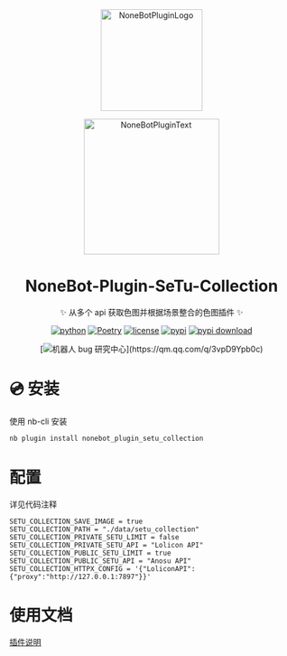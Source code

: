 <div align="center">

<a href="https://v2.nonebot.dev/store">
  <img src="https://raw.githubusercontent.com/A-kirami/nonebot-plugin-template/resources/nbp_logo.png" width="180" height="180" alt="NoneBotPluginLogo">
</a>

<p>
  <img src="https://raw.githubusercontent.com/A-kirami/nonebot-plugin-template/resources/NoneBotPlugin.svg" width="240" alt="NoneBotPluginText">
</p>

# NoneBot-Plugin-SeTu-Collection

✨ 从多个 api 获取色图并根据场景整合的色图插件 ✨

[![python](https://img.shields.io/badge/python-3.12+-blue.svg)](https://www.python.org/)
[![Poetry](https://img.shields.io/endpoint?url=https://python-poetry.org/badge/v0.json)](https://python-poetry.org/)
[![license](https://img.shields.io/github/license/KarisAya/nonebot_plugin_groupmate_waifu.svg)](./LICENSE)
[![pypi](https://img.shields.io/pypi/v/nonebot_plugin_groupmate_waifu.svg)](https://pypi.python.org/pypi/nonebot_plugin_groupmate_waifu)
[![pypi download](https://img.shields.io/pypi/dm/nonebot_plugin_groupmate_waifu)](https://pypi.python.org/pypi/nonebot_plugin_groupmate_waifu)
<br />

[![机器人 bug 研究中心](https://img.shields.io/badge/QQ%E7%BE%A4-744751179-maroon?)](https://qm.qq.com/q/3vpD9Ypb0c)

</div>

# 💿 安装

使用 nb-cli 安装

```bash
nb plugin install nonebot_plugin_setu_collection
```

# 配置

详见代码注释

```env
SETU_COLLECTION_SAVE_IMAGE = true
SETU_COLLECTION_PATH = "./data/setu_collection"
SETU_COLLECTION_PRIVATE_SETU_LIMIT = false
SETU_COLLECTION_PRIVATE_SETU_API = "Lolicon API"
SETU_COLLECTION_PUBLIC_SETU_LIMIT = true
SETU_COLLECTION_PUBLIC_SETU_API = "Anosu API"
SETU_COLLECTION_HTTPX_CONFIG = '{"LoliconAPI": {"proxy":"http://127.0.0.1:7897"}}'
```

# 使用文档

[插件说明](https://github.com/clovers-project/clovers-setu-collection)
